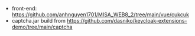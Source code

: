 - front-end: https://github.com/anhnguyen1701/MISA_WEB8_2/tree/main/vue/cukcuk
- captcha.jar build from https://github.com/dasniko/keycloak-extensions-demo/tree/main/captcha